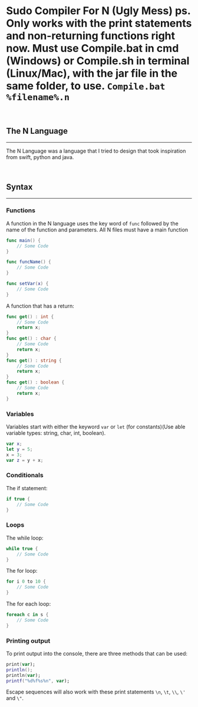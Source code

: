 # Sudo Compiler For N (Ugly Mess) ps. Only works with the print statements and non-returning functions right now. Must use Compile.bat in cmd (Windows) or Compile.sh in terminal (Linux/Mac), with the jar file in the same folder, to use. ```Compile.bat %filename%.n```

<br />

## The N Language
---
The N Language was a language that I tried to design that took inspiration from swift, python and java.

<br />

## Syntax
---
### Functions

A function in the N language uses the key word of ```func``` followed by the name of the function and parameters. All N files must have a main function

```swift
func main() {
    // Some Code
}
```

```swift
func funcName() {
    // Some Code
}

func setVar(x) {
    // Some Code
}
```

A function that has a return:

```swift
func get() : int {
    // Some Code
    return x;
}
func get() : char {
    // Some Code
    return x;
}
func get() : string {
    // Some Code
    return x;
}
func get() : boolean {
    // Some Code
    return x;
}
```

### Variables

Variables start with either the keyword ```var``` or ```let``` (for constants)(Use able variable types: string, char, int, boolean).

```swift
var x;
let y = 5;
x = 3;
var z = y + x;
```

### Conditionals

The if statement:

```swift
if true {
    // Some Code
}
```

### Loops

The while loop:

```swift
while true {
    // Some Code
}
```

The for loop:

```swift
for i 0 to 10 {
    // Some Code
}
```

The for each loop:

```csharp
foreach c in s {
    // Some Code
}
```

### Printing output

To print output into the console, there are three methods that can be used:

```swift
print(var);
println();
println(var);
printf("%d%f%s%n", var);
```

Escape sequences will also work with these print statements ```\n```, ```\t```, ```\\```, ```\'``` and ```\"```.
